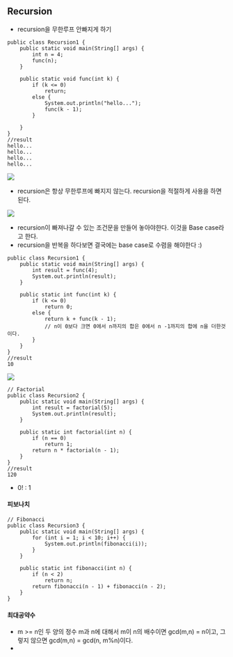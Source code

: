 Recursion
----

- recursion을 무한루프 안빠지게 하기

```
public class Recursion1 {
    public static void main(String[] args) {
        int n = 4;
        func(n);
    }

    public static void func(int k) {
        if (k <= 0)
            return;
        else {
            System.out.println("hello...");
            func(k - 1);
        }

    }
}
//result
hello...
hello...
hello...
hello...
```

![](https://github.com/jaeyeon93/jaeyeon93.github.io/blob/master/images/algorithm/recursion/recursion-1.png?raw=true)

- recursion은 항상 무한루프에 빠지지 않는다. recursion을 적절하게 사용을 하면 된다.

![](https://github.com/jaeyeon93/jaeyeon93.github.io/blob/master/images/algorithm/recursion/recursion-2.png?raw=true)

- recursion이 빠져나갈 수 있는 조건문을 만들어 놓아야한다. 이것을 Base case라고 한다.
- recursion을 반복을 하다보면 결국에는 base case로 수렴을 해야한다 :)

```
public class Recursion1 {
    public static void main(String[] args) {
        int result = func(4);
        System.out.println(result);
    }

    public static int func(int k) {
        if (k <= 0)
            return 0;
        else {
            return k + func(k - 1);
            // n이 0보다 크면 0에서 n까지의 합은 0에서 n -1까지의 합에 n을 더한것이다.
        }
    }
}
//result
10
```
![](https://github.com/jaeyeon93/jaeyeon93.github.io/blob/master/images/algorithm/recursion/recursion-3.png?raw=true)


```
// Factorial
public class Recursion2 {
    public static void main(String[] args) {
        int result = factorial(5);
        System.out.println(result);
    }

    public static int factorial(int n) {
        if (n == 0)
            return 1;
        return n * factorial(n - 1);
    }
}
//result
120
```
- 0! : 1

#### 피보나치
```
// Fibonacci
public class Recursion3 {
    public static void main(String[] args) {
        for (int i = 1; i < 10; i++) {
            System.out.println(fibonacci(i));
        }
    }

    public static int fibonacci(int n) {
        if (n < 2)
            return n;
        return fibonacci(n - 1) + fibonacci(n - 2);
    }
}
```

#### 최대공약수

- m >= n인 두 양의 정수 m과 n에 대해서 m이 n의 배수이면 gcd(m,n) = n이고, 그렇지 않으면 gcd(m,n) = gcd(n, m%n)이다.
-
